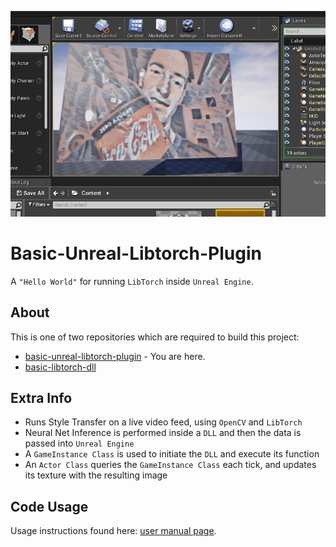 ![](https://github.com/NeuralVFX/basic-libtorch-dll/blob/master/coke.png)
# Basic-Unreal-Libtorch-Plugin

A `"Hello World"` for running `LibTorch` inside `Unreal Engine`.

## About
This is one of two repositories which are required to build this project:
- [basic-unreal-libtorch-plugin](https://github.com/NeuralVFX/basic-unreal-libtorch-plugin) - You are here.
- [basic-libtorch-dll](https://github.com/NeuralVFX/basic-libtorch-dll)


## Extra Info
- Runs Style Transfer on a live video feed, using `OpenCV` and `LibTorch`
- Neural Net Inference is performed inside a `DLL` and then the data is passed into `Unreal Engine`
- A `GameInstance Class` is used to initiate the `DLL` and execute its function
- An `Actor Class` queries the `GameInstance Class` each tick, and updates its texture with the resulting image


## Code Usage
Usage instructions found here: [user manual page](USAGE.md).



